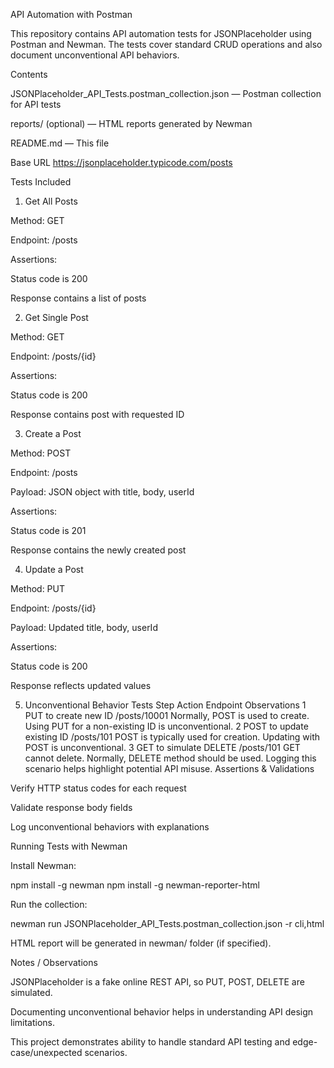 API Automation with Postman

This repository contains API automation tests for JSONPlaceholder
 using Postman and Newman.
The tests cover standard CRUD operations and also document unconventional API behaviors.

Contents

JSONPlaceholder_API_Tests.postman_collection.json — Postman collection for API tests

reports/ (optional) — HTML reports generated by Newman

README.md — This file

Base URL
https://jsonplaceholder.typicode.com/posts

Tests Included
1. Get All Posts

Method: GET

Endpoint: /posts

Assertions:

Status code is 200

Response contains a list of posts

2. Get Single Post

Method: GET

Endpoint: /posts/{id}

Assertions:

Status code is 200

Response contains post with requested ID

3. Create a Post

Method: POST

Endpoint: /posts

Payload: JSON object with title, body, userId

Assertions:

Status code is 201

Response contains the newly created post

4. Update a Post

Method: PUT

Endpoint: /posts/{id}

Payload: Updated title, body, userId

Assertions:

Status code is 200

Response reflects updated values

5. Unconventional Behavior Tests
Step	Action	Endpoint	Observations
1	PUT to create new ID	/posts/10001	Normally, POST is used to create. Using PUT for a non-existing ID is unconventional.
2	POST to update existing ID	/posts/101	POST is typically used for creation. Updating with POST is unconventional.
3	GET to simulate DELETE	/posts/101	GET cannot delete. Normally, DELETE method should be used. Logging this scenario helps highlight potential API misuse.
Assertions & Validations

Verify HTTP status codes for each request

Validate response body fields

Log unconventional behaviors with explanations

Running Tests with Newman

Install Newman:

npm install -g newman
npm install -g newman-reporter-html


Run the collection:

newman run JSONPlaceholder_API_Tests.postman_collection.json -r cli,html


HTML report will be generated in newman/ folder (if specified).

Notes / Observations

JSONPlaceholder is a fake online REST API, so PUT, POST, DELETE are simulated.

Documenting unconventional behavior helps in understanding API design limitations.

This project demonstrates ability to handle standard API testing and edge-case/unexpected scenarios.
